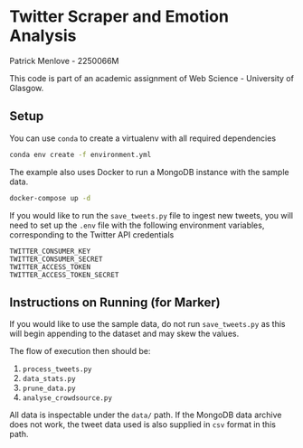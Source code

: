# Twitter Scraper and Emotion Analysis

Patrick Menlove - 2250066M

This code is part of an academic assignment of Web Science - University of Glasgow.


## Setup

You can use `conda` to create a virtualenv with all required dependencies
```bash
conda env create -f environment.yml
```

The example also uses Docker to run a MongoDB instance with the sample data.
```bash
docker-compose up -d
```

If you would like to run the `save_tweets.py` file to ingest new tweets, you will need to set up the `.env` file with the following environment variables, corresponding to the Twitter API credentials
```
TWITTER_CONSUMER_KEY
TWITTER_CONSUMER_SECRET
TWITTER_ACCESS_TOKEN
TWITTER_ACCESS_TOKEN_SECRET
```

## Instructions on Running (for Marker)

If you would like to use the sample data, do not run `save_tweets.py` as this will begin appending to the dataset and may skew the values.

The flow of execution then should be:
1. `process_tweets.py`
2. `data_stats.py`
3. `prune_data.py`
4. `analyse_crowdsource.py`

All data is inspectable under the `data/` path. If the MongoDB data archive does not work, the tweet data used is also supplied in `csv` format in this path.
